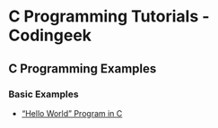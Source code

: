 # C Programming Tutorials - Codingeek

## C Programming Examples
### Basic Examples
- [“Hello World” Program in C](https://www.codingeek.com/tutorials/c-programming/example/print-hello-world/)
